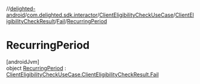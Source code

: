 //[delighted-android](../../../../../../index.md)/[com.delighted.sdk.interactor](../../../../index.md)/[ClientEligibilityCheckUseCase](../../../index.md)/[ClientEligibilityCheckResult](../../index.md)/[Fail](../index.md)/[RecurringPeriod](index.md)

# RecurringPeriod

[androidJvm]\
object [RecurringPeriod](index.md) : [ClientEligibilityCheckUseCase.ClientEligibilityCheckResult.Fail](../index.md)
